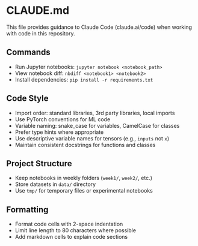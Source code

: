 # CLAUDE.md

This file provides guidance to Claude Code (claude.ai/code) when working with code in this repository.

## Commands
- Run Jupyter notebooks: `jupyter notebook <notebook_path>`
- View notebook diff: `nbdiff <notebook1> <notebook2>`
- Install dependencies: `pip install -r requirements.txt`

## Code Style
- Import order: standard libraries, 3rd party libraries, local imports
- Use PyTorch conventions for ML code
- Variable naming: snake_case for variables, CamelCase for classes
- Prefer type hints where appropriate
- Use descriptive variable names for tensors (e.g., `inputs` not `x`)
- Maintain consistent docstrings for functions and classes

## Project Structure
- Keep notebooks in weekly folders (`week1/`, `week2/`, etc.)
- Store datasets in `data/` directory
- Use `tmp/` for temporary files or experimental notebooks

## Formatting
- Format code cells with 2-space indentation
- Limit line length to 80 characters where possible
- Add markdown cells to explain code sections